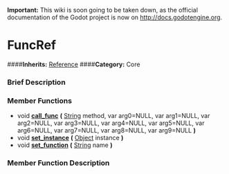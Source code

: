 **Important:** This wiki is soon going to be taken down, as the official documentation of the Godot project is now on http://docs.godotengine.org.

#  FuncRef  
####**Inherits:** [Reference](class_reference)
####**Category:** Core

###  Brief Description  


###  Member Functions 
  * void  **[call&#95;func](#call_func)**  **(** [String](class_string) method, var arg0=NULL, var arg1=NULL, var arg2=NULL, var arg3=NULL, var arg4=NULL, var arg5=NULL, var arg6=NULL, var arg7=NULL, var arg8=NULL, var arg9=NULL  **)**
  * void  **[set&#95;instance](#set_instance)**  **(** [Object](class_object) instance  **)**
  * void  **[set&#95;function](#set_function)**  **(** [String](class_string) name  **)**

###  Member Function Description  
